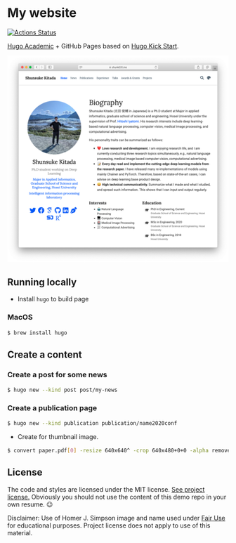 # My website

[![Actions Status](https://github.com/shunk031/shunk031.github.io/workflows/Page%20Build/badge.svg)](https://github.com/shunk031/shunk031.github.io/actions?query=workflow%3A%22Page+Build%22)

[Hugo Academic](https://github.com/gcushen/hugo-academic) + GitHub Pages based on [Hugo Kick Start](https://github.com/ShanSabri/academic-kickstart).

[![Website Thumbnail](.github/README/thumbnail.png)](http://www.shunk031.me)

## Running locally

- Install `hugo` to build page

### MacOS

```sh
$ brew install hugo
```

## Create a content
### Create a post for some news

```sh
$ hugo new --kind post post/my-news
```

### Create a publication page

```sh
$ hugo new --kind publication publication/name2020conf
```

- Create for thumbnail image.

```sh
$ convert paper.pdf[0] -resize 640x640^ -crop 640x480+0+0 -alpha remove featured.png
```

## License

The code and styles are licensed under the MIT license. [See project license.](LICENSE) Obviously you should not use the content of this demo repo in your own resume. :wink:

Disclaimer: Use of Homer J. Simpson image and name used under [Fair Use](https://en.wikipedia.org/wiki/Fair_use) for educational purposes. Project license does not apply to use of this material.
